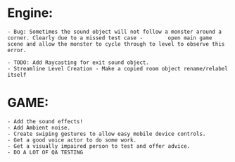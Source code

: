 Engine:
=======
	- Bug: Sometimes the sound object will not follow a monster around a corner. Clearly due to a missed test case - 		open main game scene and allow the monster to cycle through to level to observe this error.

	- TODO: Add Raycasting for exit sound object.
	- Streamline Level Creation - Make a copied room object rename/relabel itself

GAME:
=====

	- Add the sound effects!
	- Add Ambient noise.
	- Create swiping gestures to allow easy mobile device controls.
	- Get a good voice actor to do some work.
	- Get a visually impaired person to test and offer advice.
	- DO A LOT OF QA TESTING